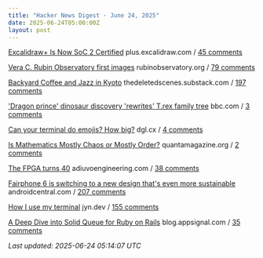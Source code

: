 ```yaml
---
title: "Hacker News Digest · June 24, 2025"
date: 2025-06-24T05:00:00Z
layout: post
---
```


[Excalidraw+ Is Now SoC 2 Certified](https://plus.excalidraw.com/blog/excalidraw-soc2)  plus.excalidraw.com / [45 comments](https://news.ycombinator.com/item?id=44362165)

[Vera C. Rubin Observatory first images](https://rubinobservatory.org/news/rubin-first-look/cosmic-treasure-chest)  rubinobservatory.org / [79 comments](https://news.ycombinator.com/item?id=44356890)

[Backyard Coffee and Jazz in Kyoto](https://thedeletedscenes.substack.com/p/backyard-coffee-and-jazz-in-kyoto)  thedeletedscenes.substack.com / [197 comments](https://news.ycombinator.com/item?id=44356248)

['Dragon prince' dinosaur discovery 'rewrites' T.rex family tree](https://www.bbc.com/news/articles/cy8dzv3vp5jo)  bbc.com / [3 comments](https://news.ycombinator.com/item?id=44327163)

[Can your terminal do emojis? How big?](https://dgl.cx/2025/06/can-your-terminal-do-emojis)  dgl.cx / [4 comments](https://news.ycombinator.com/item?id=44362272)

[Is Mathematics Mostly Chaos or Mostly Order?](https://www.quantamagazine.org/is-mathematics-mostly-chaos-or-mostly-order-20250620/)  quantamagazine.org / [2 comments](https://news.ycombinator.com/item?id=44328575)

[The FPGA turns 40](https://www.adiuvoengineering.com/post/the-fpga-turns-40)  adiuvoengineering.com / [38 comments](https://news.ycombinator.com/item?id=44333033)

[Fairphone 6 is switching to a new design that's even more sustainable](https://www.androidcentral.com/phones/fairphone-6-official-render-leaks-showcase-its-sustainable-design)  androidcentral.com / [207 comments](https://news.ycombinator.com/item?id=44356788)

[How I use my terminal](https://jyn.dev/how-i-use-my-terminal/)  jyn.dev / [155 comments](https://news.ycombinator.com/item?id=44356646)

[A Deep Dive into Solid Queue for Ruby on Rails](https://blog.appsignal.com/2025/06/18/a-deep-dive-into-solid-queue-for-ruby-on-rails.html)  blog.appsignal.com / [35 comments](https://news.ycombinator.com/item?id=44326382)


_Last updated: 2025-06-24 05:14:07 UTC_
